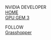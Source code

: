 
NVIDIA DEVELOPER    
[HOME](https://developer.nvidia.com/)    
[GPU GEM 3](https://developer.nvidia.com/gpugems/gpugems3/contributors)     

FOLLOW       
[Grasshopper](https://prideout.net/)        